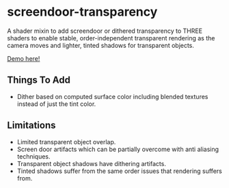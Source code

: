 # screendoor-transparency

A shader mixin to add screendoor or dithered transparency to THREE shaders to enable stable, order-independent transparent rendering as the camera moves and lighter, tinted shadows for transparent objects.

[Demo here!](https://gkjohnson.github.io/threejs-sandbox/screendoor-transparency/)

## Things To Add

- Dither based on computed surface color including blended textures instead of just the tint color.

## Limitations

- Limited transparent object overlap.
- Screen door artifacts which can be partially overcome with anti aliasing techniques.
- Transparent object shadows have dithering artifacts.
- Tinted shadows suffer from the same order issues that rendering suffers from.
